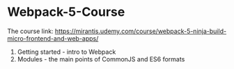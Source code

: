 # Webpack-5-Course
The course link: https://mirantis.udemy.com/course/webpack-5-ninja-build-micro-frontend-and-web-apps/

1. Getting started - intro to Webpack
2. Modules - the main points of CommonJS and ES6 formats
